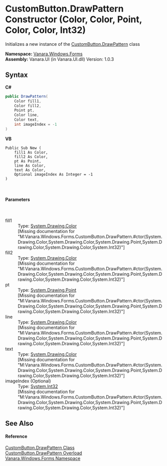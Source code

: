 # CustomButton.DrawPattern Constructor (Color, Color, Point, Color, Color, Int32)
 

Initializes a new instance of the <a href="67cce8ba-1e89-6f2e-28d9-cbea7201d011">CustomButton.DrawPattern</a> class

**Namespace:**&nbsp;<a href="c580cf52-4028-70db-28d0-f9b1abc03861">Vanara.Windows.Forms</a><br />**Assembly:**&nbsp;Vanara.UI (in Vanara.UI.dll) Version: 1.0.3

## Syntax

**C#**<br />
``` C#
public DrawPattern(
	Color fill1,
	Color fill2,
	Point pt,
	Color line,
	Color text,
	int imageIndex = -1
)
```

**VB**<br />
``` VB
Public Sub New ( 
	fill1 As Color,
	fill2 As Color,
	pt As Point,
	line As Color,
	text As Color,
	Optional imageIndex As Integer = -1
)
```

<br />

#### Parameters
&nbsp;<dl><dt>fill1</dt><dd>Type: <a href="http://msdn2.microsoft.com/en-us/library/14w97wkc" target="_blank">System.Drawing.Color</a><br />\[Missing <param name="fill1"/> documentation for "M:Vanara.Windows.Forms.CustomButton.DrawPattern.#ctor(System.Drawing.Color,System.Drawing.Color,System.Drawing.Point,System.Drawing.Color,System.Drawing.Color,System.Int32)"\]</dd><dt>fill2</dt><dd>Type: <a href="http://msdn2.microsoft.com/en-us/library/14w97wkc" target="_blank">System.Drawing.Color</a><br />\[Missing <param name="fill2"/> documentation for "M:Vanara.Windows.Forms.CustomButton.DrawPattern.#ctor(System.Drawing.Color,System.Drawing.Color,System.Drawing.Point,System.Drawing.Color,System.Drawing.Color,System.Int32)"\]</dd><dt>pt</dt><dd>Type: <a href="http://msdn2.microsoft.com/en-us/library/bk9hwzbw" target="_blank">System.Drawing.Point</a><br />\[Missing <param name="pt"/> documentation for "M:Vanara.Windows.Forms.CustomButton.DrawPattern.#ctor(System.Drawing.Color,System.Drawing.Color,System.Drawing.Point,System.Drawing.Color,System.Drawing.Color,System.Int32)"\]</dd><dt>line</dt><dd>Type: <a href="http://msdn2.microsoft.com/en-us/library/14w97wkc" target="_blank">System.Drawing.Color</a><br />\[Missing <param name="line"/> documentation for "M:Vanara.Windows.Forms.CustomButton.DrawPattern.#ctor(System.Drawing.Color,System.Drawing.Color,System.Drawing.Point,System.Drawing.Color,System.Drawing.Color,System.Int32)"\]</dd><dt>text</dt><dd>Type: <a href="http://msdn2.microsoft.com/en-us/library/14w97wkc" target="_blank">System.Drawing.Color</a><br />\[Missing <param name="text"/> documentation for "M:Vanara.Windows.Forms.CustomButton.DrawPattern.#ctor(System.Drawing.Color,System.Drawing.Color,System.Drawing.Point,System.Drawing.Color,System.Drawing.Color,System.Int32)"\]</dd><dt>imageIndex (Optional)</dt><dd>Type: <a href="http://msdn2.microsoft.com/en-us/library/td2s409d" target="_blank">System.Int32</a><br />\[Missing <param name="imageIndex"/> documentation for "M:Vanara.Windows.Forms.CustomButton.DrawPattern.#ctor(System.Drawing.Color,System.Drawing.Color,System.Drawing.Point,System.Drawing.Color,System.Drawing.Color,System.Int32)"\]</dd></dl>

## See Also


#### Reference
<a href="67cce8ba-1e89-6f2e-28d9-cbea7201d011">CustomButton.DrawPattern Class</a><br /><a href="c6b2a83d-8941-6a70-699f-b005ac502c0b">CustomButton.DrawPattern Overload</a><br /><a href="c580cf52-4028-70db-28d0-f9b1abc03861">Vanara.Windows.Forms Namespace</a><br />